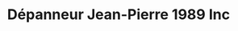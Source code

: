 ---
title: "Dépanneur Jean-Pierre 1989 Inc"
url: /sainte-marguerite-du-lac-masson/depanneur-jean-pierre-1989-inc/
shop: Lebensmittel
---